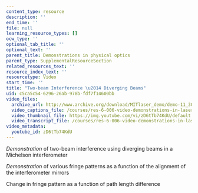 ```yaml
---
content_type: resource
description: ''
end_time: ''
file: null
learning_resource_types: []
ocw_type: ''
optional_tab_title: ''
optional_text: ''
parent_title: Demonstrations in physical optics
parent_type: SupplementalResourceSection
related_resources_text: ''
resource_index_text: ''
resourcetype: Video
start_time: ''
title: "Two-beam Interference \u2014 Diverging Beams"
uid: c5ca5c54-6296-26ab-978b-fdf7f14600bb
video_files:
  archive_url: http://www.archive.org/download/MITlaser_demo/demo-11_300k.mp4
  video_captions_file: /courses/res-6-006-video-demonstrations-in-lasers-and-optics-spring-2008/b621df2d4ce359e78e415ed018341f6d_zD6tTb74KdU.vtt
  video_thumbnail_file: https://img.youtube.com/vi/zD6tTb74KdU/default.jpg
  video_transcript_file: /courses/res-6-006-video-demonstrations-in-lasers-and-optics-spring-2008/4df098f22415e1d16f03e979ddb7c518_zD6tTb74KdU.pdf
video_metadata:
  youtube_id: zD6tTb74KdU
---
```


_Demonstration_ of two-beam interference using diverging beams in a Michelson interferometer

_Demonstration_ of various fringe patterns as a function of the alignment of the interferometer mirrors

Change in fringe pattern as a function of path length difference



